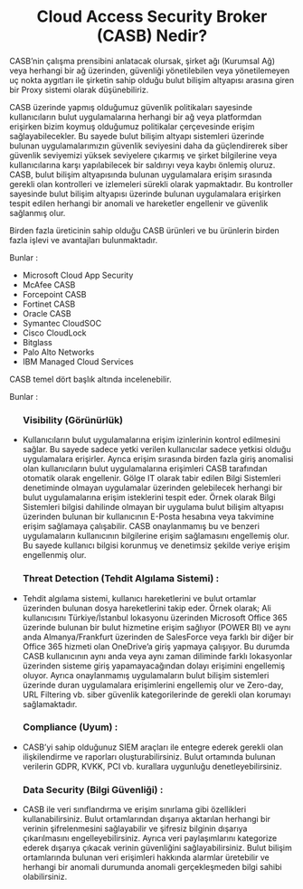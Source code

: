 <h1 align=center> Cloud Access Security Broker (CASB) Nedir? </h1>
CASB’nin çalışma prensibini anlatacak olursak, şirket ağı (Kurumsal Ağ) veya herhangi bir ağ üzerinden, güvenliği yönetilebilen veya yönetilemeyen uç nokta aygıtları ile şirketin sahip olduğu bulut bilişim altyapısı arasına giren bir Proxy sistemi olarak düşünebiliriz.
<p></p>

CASB üzerinde yapmış olduğumuz güvenlik politikaları sayesinde kullanıcıların bulut uygulamalarına herhangi bir ağ veya platformdan erişirken bizim koymuş olduğumuz politikalar çerçevesinde erişim sağlayabilecekler. 
Bu sayede bulut bilişim altyapı sistemleri üzerinde bulunan uygulamalarımızın güvenlik seviyesini daha da güçlendirerek siber güvenlik seviyemizi yüksek seviyelere çıkarmış ve şirket bilgilerine veya kullanıcılarına karşı yapılabilecek bir saldırıyı veya kaybı önlemiş oluruz. 
CASB, bulut bilişim altyapısında bulunan uygulamalara erişim sırasında gerekli olan kontrolleri ve izlemeleri sürekli olarak yapmaktadır. 
Bu kontroller sayesinde bulut bilişim altyapısı üzerinde bulunan uygulamalara erişirken tespit edilen herhangi bir anomali ve hareketler engellenir ve güvenlik sağlanmış olur.
<p></p>

Birden fazla üreticinin sahip olduğu CASB ürünleri ve bu ürünlerin birden fazla işlevi ve avantajları bulunmaktadır.
<p></p>

Bunlar :

<ul>

  <li> Microsoft Cloud App Security </li>

  <li> McAfee CASB </li>

  <li> Forcepoint CASB </li>

  <li> Fortinet CASB </li>

  <li> Oracle CASB </li>

  <li> Symantec CloudSOC </li>

  <li> Cisco CloudLock </li>

  <li> Bitglass </li>

  <li> Palo Alto Networks </li>

  <li> IBM Managed Cloud Services </li>
  
</ul>

CASB temel dört başlık altında incelenebilir.
<p></p>

Bunlar :

<ul> <h3> Visibility (Görünürlük) </h3>

<li> Kullanıcıların bulut uygulamalarına erişim izinlerinin kontrol edilmesini sağlar. 
  Bu sayede sadece yetki verilen kullanıcılar sadece yetkisi olduğu uygulamalara erişirler. 
  Ayrıca erişim sırasında birden fazla giriş anomalisi olan kullanıcıların bulut uygulamalarına erişimleri CASB tarafından otomatik olarak engellenir. 
  Gölge IT olarak tabir edilen Bilgi Sistemleri denetiminde olmayan uygulamalar üzerinden gelebilecek herhangi bir bulut uygulamalarına erişim isteklerini tespit eder. 
  Örnek olarak Bilgi Sistemleri bilgisi dahilinde olmayan bir uygulama bulut bilişim altyapısı üzerinden bulunan bir kullanıcının E-Posta hesabına veya takvimine erişim sağlamaya çalışabilir. 
  CASB onaylanmamış bu ve benzeri uygulamaların kullanıcının bilgilerine erişim sağlamasını engellemiş olur. 
  Bu sayede kullanıcı bilgisi korunmuş ve denetimsiz şekilde veriye erişim engellenmiş olur. </li>

</ul>

<ul> <h3> Threat Detection (Tehdit Algılama Sistemi) : </h3> 

<li> Tehdit algılama sistemi, kullanıcı hareketlerini ve bulut ortamlar üzerinden bulunan dosya hareketlerini takip eder. 
  Örnek olarak; Ali kullanıcısını Türkiye/İstanbul lokasyonu üzerinden Microsoft Office 365 üzerinde bulunan bir bulut hizmetine erişim sağlıyor (POWER BI) ve aynı anda Almanya/Frankfurt üzerinden de SalesForce veya farklı bir diğer bir Office 365 hizmeti olan OneDrive’a giriş yapmaya çalışıyor. 
  Bu durumda CASB kullanıcının aynı anda veya aynı zaman diliminde farklı lokasyonlar üzerinden sisteme giriş yapamayacağından dolayı erişimini engellemiş oluyor. 
  Ayrıca onaylanmamış uygulamaların bulut bilişim sistemleri üzerinde duran uygulamalara erişimlerini engellemiş olur ve Zero-day, URL Filtering vb. siber güvenlik kategorilerinde de gerekli olan korumayı sağlamaktadır. </li>

</ul>

<ul> <h3> Compliance (Uyum) : </h3> 

<li> CASB’yi sahip olduğunuz SIEM araçları ile entegre ederek gerekli olan ilişkilendirme ve raporları oluşturabilirsiniz. 
  Bulut ortamında bulunan verilerin GDPR, KVKK, PCI vb. kurallara uygunluğu denetleyebilirsiniz. </li>

</ul>

<ul> <h3> Data Security (Bilgi Güvenliği) : </h3>

<li> CASB ile veri sınıflandırma ve erişim sınırlama gibi özellikleri kullanabilirsiniz. 
  Bulut ortamlarından dışarıya aktarılan herhangi bir verinin şifrelenmesini sağlayabilir ve şifresiz bilginin dışarıya çıkarılmasını engelleyebilirsiniz. 
  Ayrıca veri paylaşımlarını kategorize ederek dışarıya çıkacak verinin güvenliğini sağlayabilirsiniz. 
  Bulut bilişim ortamlarında bulunan veri erişimleri hakkında alarmlar üretebilir ve herhangi bir anomali durumunda anomali gerçekleşmeden bilgi sahibi olabilirsiniz. </li>

</ul>
